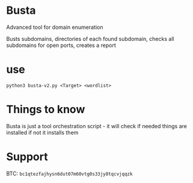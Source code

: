 # Busta

Advanced tool for domain enumeration

Busts subdomains, directories of each found subdomain, checks all subdomains for open ports, creates a report

# use

`python3 busta-v2.py <Target> <wordlist>`


# Things to know

Busta is just a tool orchestration script - it will check if needed things are installed if not it installs them

# Support 

BTC: `bc1qtezfajhysn6dut07m60vtg0s33jy8tqcvjqqzk`
